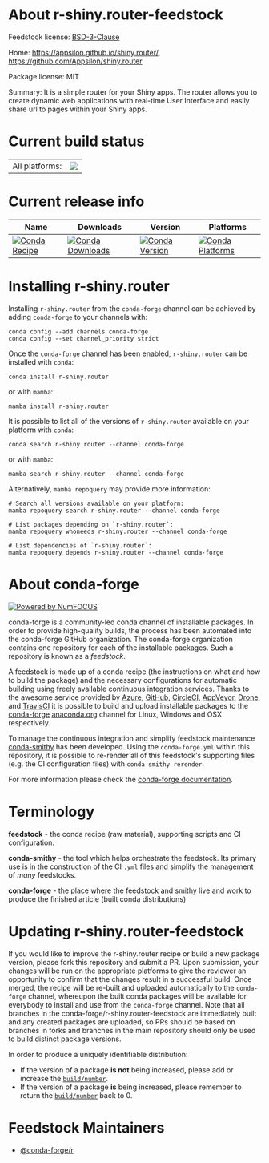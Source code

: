 About r-shiny.router-feedstock
==============================

Feedstock license: [BSD-3-Clause](https://github.com/conda-forge/r-shiny.router-feedstock/blob/main/LICENSE.txt)

Home: https://appsilon.github.io/shiny.router/, https://github.com/Appsilon/shiny.router

Package license: MIT

Summary: It is a simple router for your Shiny apps. The router allows you to create dynamic web applications with real-time User Interface and easily share url to pages within your Shiny apps.

Current build status
====================


<table><tr><td>All platforms:</td>
    <td>
      <a href="https://dev.azure.com/conda-forge/feedstock-builds/_build/latest?definitionId=19472&branchName=main">
        <img src="https://dev.azure.com/conda-forge/feedstock-builds/_apis/build/status/r-shiny.router-feedstock?branchName=main">
      </a>
    </td>
  </tr>
</table>

Current release info
====================

| Name | Downloads | Version | Platforms |
| --- | --- | --- | --- |
| [![Conda Recipe](https://img.shields.io/badge/recipe-r--shiny.router-green.svg)](https://anaconda.org/conda-forge/r-shiny.router) | [![Conda Downloads](https://img.shields.io/conda/dn/conda-forge/r-shiny.router.svg)](https://anaconda.org/conda-forge/r-shiny.router) | [![Conda Version](https://img.shields.io/conda/vn/conda-forge/r-shiny.router.svg)](https://anaconda.org/conda-forge/r-shiny.router) | [![Conda Platforms](https://img.shields.io/conda/pn/conda-forge/r-shiny.router.svg)](https://anaconda.org/conda-forge/r-shiny.router) |

Installing r-shiny.router
=========================

Installing `r-shiny.router` from the `conda-forge` channel can be achieved by adding `conda-forge` to your channels with:

```
conda config --add channels conda-forge
conda config --set channel_priority strict
```

Once the `conda-forge` channel has been enabled, `r-shiny.router` can be installed with `conda`:

```
conda install r-shiny.router
```

or with `mamba`:

```
mamba install r-shiny.router
```

It is possible to list all of the versions of `r-shiny.router` available on your platform with `conda`:

```
conda search r-shiny.router --channel conda-forge
```

or with `mamba`:

```
mamba search r-shiny.router --channel conda-forge
```

Alternatively, `mamba repoquery` may provide more information:

```
# Search all versions available on your platform:
mamba repoquery search r-shiny.router --channel conda-forge

# List packages depending on `r-shiny.router`:
mamba repoquery whoneeds r-shiny.router --channel conda-forge

# List dependencies of `r-shiny.router`:
mamba repoquery depends r-shiny.router --channel conda-forge
```


About conda-forge
=================

[![Powered by
NumFOCUS](https://img.shields.io/badge/powered%20by-NumFOCUS-orange.svg?style=flat&colorA=E1523D&colorB=007D8A)](https://numfocus.org)

conda-forge is a community-led conda channel of installable packages.
In order to provide high-quality builds, the process has been automated into the
conda-forge GitHub organization. The conda-forge organization contains one repository
for each of the installable packages. Such a repository is known as a *feedstock*.

A feedstock is made up of a conda recipe (the instructions on what and how to build
the package) and the necessary configurations for automatic building using freely
available continuous integration services. Thanks to the awesome service provided by
[Azure](https://azure.microsoft.com/en-us/services/devops/), [GitHub](https://github.com/),
[CircleCI](https://circleci.com/), [AppVeyor](https://www.appveyor.com/),
[Drone](https://cloud.drone.io/welcome), and [TravisCI](https://travis-ci.com/)
it is possible to build and upload installable packages to the
[conda-forge](https://anaconda.org/conda-forge) [anaconda.org](https://anaconda.org/)
channel for Linux, Windows and OSX respectively.

To manage the continuous integration and simplify feedstock maintenance
[conda-smithy](https://github.com/conda-forge/conda-smithy) has been developed.
Using the ``conda-forge.yml`` within this repository, it is possible to re-render all of
this feedstock's supporting files (e.g. the CI configuration files) with ``conda smithy rerender``.

For more information please check the [conda-forge documentation](https://conda-forge.org/docs/).

Terminology
===========

**feedstock** - the conda recipe (raw material), supporting scripts and CI configuration.

**conda-smithy** - the tool which helps orchestrate the feedstock.
                   Its primary use is in the construction of the CI ``.yml`` files
                   and simplify the management of *many* feedstocks.

**conda-forge** - the place where the feedstock and smithy live and work to
                  produce the finished article (built conda distributions)


Updating r-shiny.router-feedstock
=================================

If you would like to improve the r-shiny.router recipe or build a new
package version, please fork this repository and submit a PR. Upon submission,
your changes will be run on the appropriate platforms to give the reviewer an
opportunity to confirm that the changes result in a successful build. Once
merged, the recipe will be re-built and uploaded automatically to the
`conda-forge` channel, whereupon the built conda packages will be available for
everybody to install and use from the `conda-forge` channel.
Note that all branches in the conda-forge/r-shiny.router-feedstock are
immediately built and any created packages are uploaded, so PRs should be based
on branches in forks and branches in the main repository should only be used to
build distinct package versions.

In order to produce a uniquely identifiable distribution:
 * If the version of a package **is not** being increased, please add or increase
   the [``build/number``](https://docs.conda.io/projects/conda-build/en/latest/resources/define-metadata.html#build-number-and-string).
 * If the version of a package **is** being increased, please remember to return
   the [``build/number``](https://docs.conda.io/projects/conda-build/en/latest/resources/define-metadata.html#build-number-and-string)
   back to 0.

Feedstock Maintainers
=====================

* [@conda-forge/r](https://github.com/conda-forge/r/)

